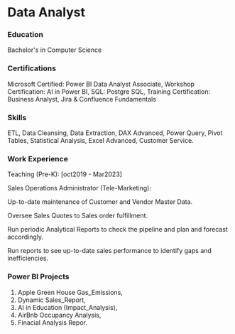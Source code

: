 # Data Analyst

### Education
Bachelor's in Computer Science

### Certifications
Microsoft Certified: Power BI Data Analyst Associate,
Workshop Certification: AI in Power BI, 
SQL: Postgre SQL,
Training Certification: Business Analyst,
Jira & Confluence Fundamentals

### Skills
ETL, Data Cleansing, Data Extraction, DAX Advanced, Power Query, Pivot Tables, Statistical Analysis, Excel Advanced, Customer Service.

### Work Experience
Teaching (Pre-K):          [oct2019 - Mar2023]

Sales Operations Administrator (Tele-Marketing):

 Up-to-date maintenance of Customer and Vendor Master Data.

 Oversee Sales Quotes to Sales order fulfillment.
 
 Run periodic Analytical Reports to check the pipeline and plan and forecast accordingly.
 
 Run reports to see up-to-date sales performance to identify gaps and inefficiencies.

### Power BI Projects
1. Apple Green House Gas_Emissions,
2. Dynamic Sales_Report,
3. AI in Education (Impact_Analysis),
4. AirBnb Occupancy Analysis,
5. Finacial Analysis Repor.
   
